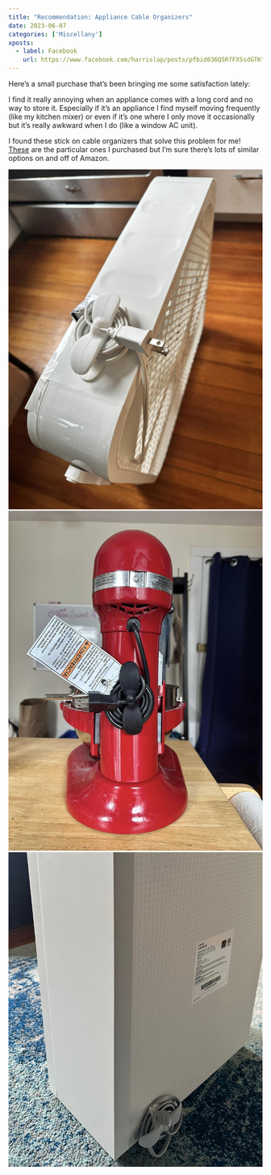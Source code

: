 ```yaml
---
title: "Recommendation: Appliance Cable Organizers"
date: 2023-06-07
categories: ['Miscellany']
xposts:
  - label: Facebook
    url: https://www.facebook.com/harrislap/posts/pfbid036Q5RfFX5sdGTKtiinwBBGwNYNraP1pfHfobb7qt4Eaie41pY31rY2rDecgV33bql?
---
```


Here’s a small purchase that’s been bringing me some satisfaction lately:

I find it really annoying when an appliance comes with a long cord and no way to store it. Especially if it’s an appliance I find myself moving frequently (like my kitchen mixer) or even if it’s one where I only move it occasionally but it’s really awkward when I do (like a window AC unit).

I found these stick on cable organizers that solve this problem for me! [These](https://a.co/d/4PTlOvj) are the particular ones I purchased but I’m sure there’s lots of similar options on and off of Amazon.

![A white box fan with a white silicone cable organizer adhered to the side and the power cable coiled around it.](/media/2023-06-07-recommendation-appliance-cable-organizers/boxfan.jpg)
![Back of a red KitchenAid stand mixer with a black silicone cable organizer adhered to the back and the power cable coiled around it.](/media/2023-06-07-recommendation-appliance-cable-organizers/mixer.jpg)
![A gray boxy HEPA air purifier with a gray silicone cable organizer adhered to the back and the power cable coiled around it.](/media/2023-06-07-recommendation-appliance-cable-organizers/purifier.jpg)
